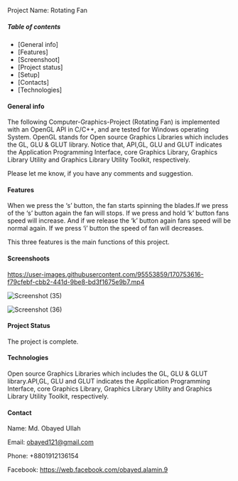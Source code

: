 Project Name: Rotating Fan

##### Table of contents

* [General info] 
* [Features] 
* [Screenshoot] 
* [Project status] 
* [Setup]
* [Contacts]
* [Technologies]


#### General info
The following Computer-Graphics-Project (Rotating Fan) is implemented with an OpenGL API in C/C++, 
and are tested for Windows operating System. OpenGL stands for Open source Graphics 
Libraries which includes the GL, GLU & GLUT library. Notice that, API,GL, GLU and GLUT 
indicates the Application Programming Interface, core Graphics Library, Graphics Library 
Utility and Graphics Library Utility Toolkit, respectively.

Please let me know, if you have any comments and suggestion.

#### Features
When we press the ‘s’ button, the fan starts spinning the blades.If we press of the ‘s’ button again the fan will stops.
If we press and hold ‘k’ button fans speed will increase. And if we release the ‘k’ button again fans speed will be normal again. 
If we press ‘i’ button the speed of fan will decreases.

This three features is the main functions of this project.

#### Screenshoots



https://user-images.githubusercontent.com/95553859/170753616-f79cfebf-cbb2-441d-9be8-bd3f1675e9b7.mp4





![Screenshot (35)](https://user-images.githubusercontent.com/95553859/170753810-d859dfa3-015c-4dd8-aaed-4a371809e02a.png)




![Screenshot (36)](https://user-images.githubusercontent.com/95553859/170753941-a423efc7-e533-4e74-ae95-61281c5ff562.png)




#### Project Status
The project is complete.


#### Technologies

Open source Graphics Libraries which includes the GL, GLU & GLUT library.API,GL, GLU and GLUT 
indicates the Application Programming Interface, core Graphics Library, Graphics Library 
Utility and Graphics Library Utility Toolkit, respectively.

#### Contact
Name: Md. Obayed Ullah


Email: obayed121@gmail.com


Phone: +8801912136154


Facebook: https://web.facebook.com/obayed.alamin.9
